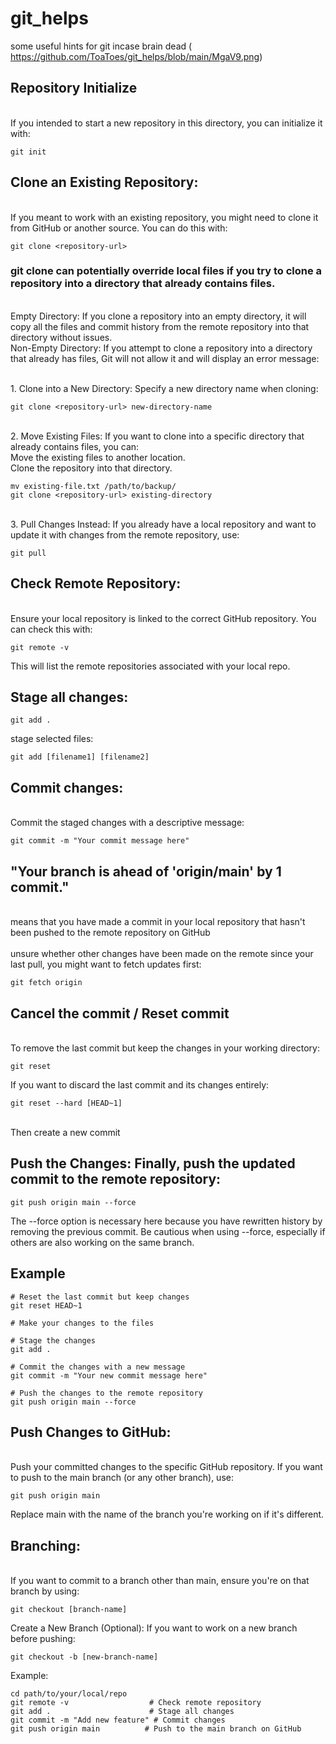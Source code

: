 # git_helps
some useful hints for git incase brain dead
( https://github.com/ToaToes/git_helps/blob/main/MgaV9.png)


## Repository Initialize
</br> If you intended to start a new repository in this directory, you can initialize it with:
```
git init
```


## Clone an Existing Repository: 
</br>If you meant to work with an existing repository, you might need to clone it from GitHub or another source. You can do this with:
```
git clone <repository-url>
```
### git clone can potentially override local files if you try to clone a repository into a directory that already contains files. 
</br>Empty Directory: If you clone a repository into an empty directory, it will copy all the files and commit history from the remote repository into that directory without issues.
</br>Non-Empty Directory: If you attempt to clone a repository into a directory that already has files, Git will not allow it and will display an error message:

</br>1. Clone into a New Directory: Specify a new directory name when cloning:
```
git clone <repository-url> new-directory-name
```
</br>2. Move Existing Files: If you want to clone into a specific directory that already contains files, you can:
</br>Move the existing files to another location.
</br>Clone the repository into that directory.
```
mv existing-file.txt /path/to/backup/
git clone <repository-url> existing-directory
```
</br>3. Pull Changes Instead: If you already have a local repository and want to update it with changes from the remote repository, use:
```
git pull
```


## Check Remote Repository: 
</br> Ensure your local repository is linked to the correct GitHub repository. You can check this with:
```
git remote -v
```
This will list the remote repositories associated with your local repo.


## Stage all changes:
```
git add .
```
stage selected files:
```
git add [filename1] [filename2]
```


## Commit changes: 
</br> Commit the staged changes with a descriptive message:
```
git commit -m "Your commit message here"
```


## "Your branch is ahead of 'origin/main' by 1 commit."
</br> means that you have made a commit in your local repository that hasn't been pushed to the remote repository on GitHub
</br> 
</br> unsure whether other changes have been made on the remote since your last pull, you might want to fetch updates first:
```
git fetch origin
```


## Cancel the commit / Reset commit 
</br> To remove the last commit but keep the changes in your working directory:
```
git reset 
```
If you want to discard the last commit and its changes entirely:
```
git reset --hard [HEAD~1]
```

</br> Then create a new commit
## Push the Changes: Finally, push the updated commit to the remote repository:
```
git push origin main --force
```
The --force option is necessary here because you have rewritten history by removing the previous commit. Be cautious when using --force, especially if others are also working on the same branch.

## Example
```
# Reset the last commit but keep changes
git reset HEAD~1

# Make your changes to the files

# Stage the changes
git add .

# Commit the changes with a new message
git commit -m "Your new commit message here"

# Push the changes to the remote repository
git push origin main --force
```



## Push Changes to GitHub:
</br> Push your committed changes to the specific GitHub repository. If you want to push to the main branch (or any other branch), use:
```
git push origin main
```
Replace main with the name of the branch you're working on if it's different.


## Branching: 
</br> If you want to commit to a branch other than main, ensure you're on that branch by using:
```
git checkout [branch-name]
```
Create a New Branch (Optional): If you want to work on a new branch before pushing:
```
git checkout -b [new-branch-name]
```
Example: 
```
cd path/to/your/local/repo
git remote -v                  # Check remote repository
git add .                      # Stage all changes
git commit -m "Add new feature" # Commit changes
git push origin main          # Push to the main branch on GitHub
```

